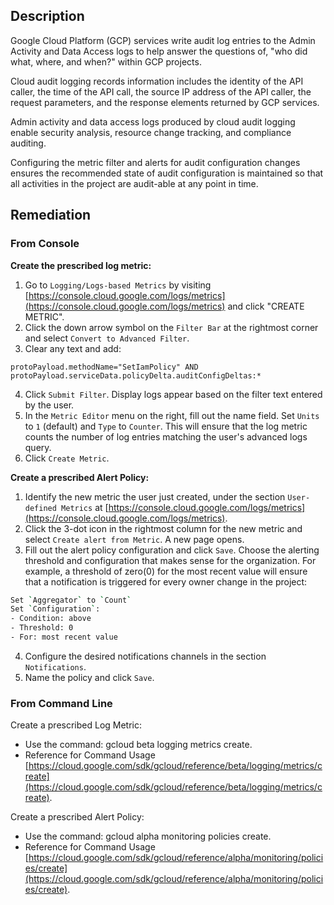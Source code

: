 ## Description

Google Cloud Platform (GCP) services write audit log entries to the Admin Activity and Data Access logs to help answer the questions of, "who did what, where, and when?" within GCP projects.

Cloud audit logging records information includes the identity of the API caller, the time of the API call, the source IP address of the API caller, the request parameters, and the response elements returned by GCP services.

Admin activity and data access logs produced by cloud audit logging enable security analysis, resource change tracking, and compliance auditing.

Configuring the metric filter and alerts for audit configuration changes ensures the recommended state of audit configuration is maintained so that all activities in the project are audit-able at any point in time.

## Remediation

### From Console

**Create the prescribed log metric:**

1. Go to `Logging/Logs-based Metrics` by visiting [https://console.cloud.google.com/logs/metrics](https://console.cloud.google.com/logs/metrics) and click "CREATE METRIC".
2. Click the down arrow symbol on the `Filter Bar` at the rightmost corner and select `Convert to Advanced Filter`.
3. Clear any text and add:

```
protoPayload.methodName="SetIamPolicy" AND
protoPayload.serviceData.policyDelta.auditConfigDeltas:*
```

4. Click `Submit Filter`. Display logs appear based on the filter text entered by the user.
5. In the `Metric Editor` menu on the right, fill out the name field. Set `Units` to `1` (default) and `Type` to `Counter`. This will ensure that the log metric counts the number of log entries matching the user's advanced logs query.
6. Click `Create Metric`.

**Create a prescribed Alert Policy:**

1. Identify the new metric the user just created, under the section `User-defined Metrics` at [https://console.cloud.google.com/logs/metrics](https://console.cloud.google.com/logs/metrics).
2. Click the 3-dot icon in the rightmost column for the new metric and select `Create alert from Metric`. A new page opens.
3. Fill out the alert policy configuration and click `Save`. Choose the alerting threshold and configuration that makes sense for the organization. For example, a threshold of zero(0) for the most recent value will ensure that a notification is triggered for every owner change in the project:

```bash
Set `Aggregator` to `Count`
Set `Configuration`:
- Condition: above
- Threshold: 0
- For: most recent value
```

4. Configure the desired notifications channels in the section `Notifications`.
5. Name the policy and click `Save`.

### From Command Line

Create a prescribed Log Metric:
   - Use the command: gcloud beta logging metrics create.
   - Reference for Command Usage [https://cloud.google.com/sdk/gcloud/reference/beta/logging/metrics/create](https://cloud.google.com/sdk/gcloud/reference/beta/logging/metrics/create).

Create a prescribed Alert Policy:
   - Use the command: gcloud alpha monitoring policies create.
   - Reference for Command Usage [https://cloud.google.com/sdk/gcloud/reference/alpha/monitoring/policies/create](https://cloud.google.com/sdk/gcloud/reference/alpha/monitoring/policies/create).
